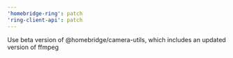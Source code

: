 ```yaml
---
'homebridge-ring': patch
'ring-client-api': patch
---
```


Use beta version of @homebridge/camera-utils, which includes an updated version of ffmpeg

